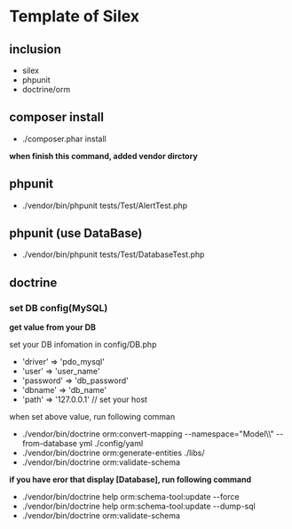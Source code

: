 # Template of Silex

## inclusion
- silex
- phpunit
- doctrine/orm


## composer install
- ./composer.phar install

**when finish this command, added vendor dirctory**


## phpunit
- ./vendor/bin/phpunit tests/Test/AlertTest.php

## phpunit (use DataBase)
- ./vendor/bin/phpunit tests/Test/DatabaseTest.php

## doctrine

### set DB config(MySQL)

**get value from your DB**

set your DB infomation in config/DB.php

- 'driver'   => 'pdo_mysql'
- 'user'     => 'user_name'
- 'password' => 'db_password'
- 'dbname'   => 'db_name'
- 'path'     => '127.0.0.1' // set your host

when set above value, run following comman

- ./vendor/bin/doctrine orm:convert-mapping --namespace="Model\\\\" --from-database yml ./config/yaml 
- ./vendor/bin/doctrine orm:generate-entities ./libs/
- ./vendor/bin/doctrine orm:validate-schema

**if you have eror that display [Database], run following command**

- ./vendor/bin/doctrine help  orm:schema-tool:update --force
- ./vendor/bin/doctrine help  orm:schema-tool:update --dump-sql
- ./vendor/bin/doctrine orm:validate-schema

